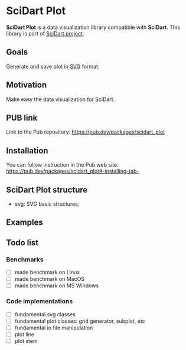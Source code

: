 # SciDart Plot
**SciDart Plot** is a data visualization library compatible with **SciDart**. 
This library is part of [SciDart project](https://github.com/scidart).

## Goals
Generate and save plot in [SVG](https://en.wikipedia.org/wiki/Scalable_Vector_Graphics)
 format.

## Motivation
Make easy the data visualization for SciDart.

## PUB link
Link to the Pub repository: https://pub.dev/packages/scidart_plot

## Installation
You can follow instruction in the Pub web site: https://pub.dev/packages/scidart_plot#-installing-tab-

## SciDart Plot structure
* svg: SVG basic structures;
  
## Examples


## Todo list
### Benchmarks
- [ ] made benchmark on Linux
- [ ] made benchmark on MacOS
- [ ] made benchmark on MS Windows

### Code implementations
- [ ] fundamental svg classes
- [ ] fundamental plot classes: grid generator, subplot, etc
- [ ] fundamental io file manipulation
- [ ] plot line
- [ ] plot stem